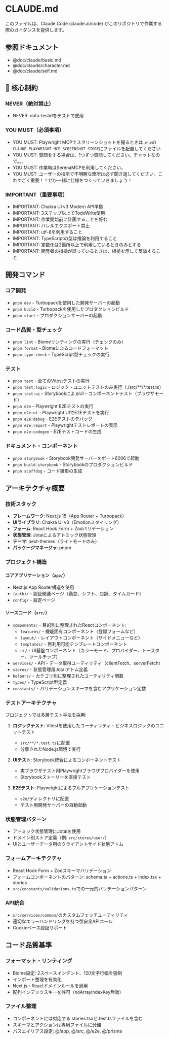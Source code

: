 # CLAUDE.md

このファイルは、Claude Code (claude.ai/code) がこのリポジトリで作業する際のガイダンスを提供します。

## 参照ドキュメント
- @doc/claude/basic.md
- @doc/claude/character.md
- @doc/claude/self.md

## 🚨 核心制約

### NEVER（絶対禁止）
- NEVER: data-testidをテストで使用

### YOU MUST（必須事項）
- YOU MUST: Playwright MCPでスクリーンショットを撮るときは`.env`の`CLAUDE_PLAYWRIGHT_MCP_SCREENSHOT_STORE`にファイルを配置してください
- YOU MUST: 質問をする場合は、1つずつ質問してください。チャットなので。。。
- YOU MUST: 作業時はSerenaMCPを利用してください。
- YOU MUST: ユーザーの指示で不明瞭な箇所は必ず聞き返してください。これすごく重要！！ぜひ一緒に仕様をつくっていきましょう！

### IMPORTANT（重要事項）
- IMPORTANT: Chakra UI v3 Modern API準拠
- IMPORTANT: 3ステップ以上でTodoWrite使用
- IMPORTANT: 作業開始前に計画することを好む
- IMPORTANT: バレルエクスポート禁止
- IMPORTANT: utf-8を利用すること
- IMPORTANT: TypeScriptの型は推論を利用すること
- IMPORTANT: 定数化は2箇所以上で利用しているときのみとする
- IMPORTANT: 開発者の指摘が誤っているときは、根拠を示して反論すること

## 開発コマンド

### コア開発
- `pnpm dev` - Turbopackを使用した開発サーバーの起動
- `pnpm build` - Turbopackを使用したプロダクションビルド
- `pnpm start` - プロダクションサーバーの起動

### コード品質・型チェック
- `pnpm lint` - Biomeリンティングの実行（チェックのみ）
- `pnpm format` - Biomeによるコードフォーマット
- `pnpm type-check` - TypeScript型チェックの実行

### テスト
- `pnpm test` - 全てのVitestテストの実行
- `pnpm test:logic` - ロジック・ユニットテストのみ実行（./src/**/*.test.ts）
- `pnpm test:ui` - StorybookによるUI・コンポーネントテスト（ブラウザモード）
- `pnpm e2e` - Playwright E2Eテストの実行
- `pnpm e2e:ui` - Playwright UIでE2Eテストを実行
- `pnpm e2e:debug` - E2Eテストのデバッグ
- `pnpm e2e:report` - Playwrightテストレポートの表示
- `pnpm e2e:codegen` - E2Eテストコードの生成

### ドキュメント・コンポーネント
- `pnpm storybook` - Storybook開発サーバーをポート6006で起動
- `pnpm build-storybook` - Storybookのプロダクションビルド
- `pnpm scaffdog` - コード雛形の生成

## アーキテクチャ概要

### 技術スタック
- **フレームワーク**: Next.js 15（App Router + Turbopack）
- **UIライブラリ**: Chakra UI v3（Emotionスタイリング）
- **フォーム**: React Hook Form + Zodバリデーション
- **状態管理**: Jotaiによるアトミック状態管理
- **テーマ**: next-themes（ライトモードのみ）
- **パッケージマネージャ**: pnpm

### プロジェクト構造

#### コアアプリケーション（`app/`）
- Next.js App Router構造を使用
- `(auth)/` - 認証関連ページ（勤怠、シフト、店舗、タイムカード）
- `config/` - 設定ページ

#### ソースコード（`src/`）
- `components/` - 目的別に整理されたReactコンポーネント:
  - `features/` - 機能固有コンポーネント（登録フォームなど）
  - `layout/` - レイアウトコンポーネント（サイドメニューなど）
  - `templates/` - 再利用可能テンプレートコンポーネント
  - `ui/` - UI基盤コンポーネント（カラーモード、プロバイダー、トースター、ツールチップ）
- `services/` - API・データ取得ユーティリティ（clientFetch、serverFetch）
- `stores/` - 状態管理用Jotaiアトム定義
- `helpers/` - カテゴリ別に整理されたユーティリティ関数
- `types/` - TypeScript型定義
- `constants/` - バリデーションスキーマを含むアプリケーション定数

### テストアーキテクチャ
プロジェクトでは多層テスト手法を採用:

1. **ロジックテスト**: Vitestを使用したユーティリティ・ビジネスロジックのユニットテスト
   - `src/**/*.test.ts`に配置
   - 分離されたNode.js環境で実行

2. **UIテスト**: Storybook統合によるコンポーネントテスト
   - 実ブラウザテスト用Playwrightブラウザプロバイダーを使用
   - Storybookストーリーを直接テスト

3. **E2Eテスト**: Playwrightによるフルアプリケーションテスト
   - `e2e/`ディレクトリに配置
   - テスト用開発サーバーの自動起動

### 状態管理パターン
- アトミック状態管理にJotaiを使用
- ドメイン別ストア定義（例: `src/stores/user/`）
- UIとユーザーデータ用のクライアントサイド状態アトム

### フォームアーキテクチャ
- React Hook Form + Zodスキーマバリデーション
- フォームコンポーネントのパターン: schema.ts + actions.ts + index.tsx + stories
- `src/constants/validations.ts`での一元的バリデーションパターン

### API統合
- `src/services/common/`のカスタムフェッチユーティリティ
- 適切なエラーハンドリングを持つ型安全APIコール
- Cookieベース認証サポート

## コード品質基準

### フォーマット・リンティング
- Biome設定: 2スペースインデント、120文字行幅を強制
- インポート整理を有効化
- Next.js・Reactドメインルールを適用
- 配列インデックスキーを許可（noArrayIndexKey無効）

### ファイル整理
- コンポーネントには対応する.stories.tsxと.test.tsファイルを含む
- スキーマとアクションは専用ファイルに分離
- パスエイリアス設定: @/app, @/src, @/e2e, @/prisma